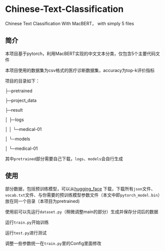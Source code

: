 # Chinese-Text-Classification
Chinese Text Classification With MacBERT， with simply 5 files

## 简介

本项目基于pytorch，利用MacBERT实现的中文文本分类，仅包含5个主要代码文件

本项目使用的数据集为csv格式的医疗诊断数据集，accuracy为top-k评价指标

项目的目录如下：

├─pretrained
		
├─project_data

├─result

│  ├─logs

│  │  └─medical-01

│  └─models

│      └─medical-01



其中`pretrained`部分需要自己下载，`logs`、`models`会自行生成

## 使用

部分数据，包括预训练模型，可以从[hugging_face](https://huggingface.co/hfl/chinese-macbert-base/tree/main) 下载，下载所有`json`文件、`vocab.txt`文件、与你需要的预训练模型参数文件（本文中即`pytorch_model.bin`）放在同一个目录（本项目为pretrained)

使用前可以先运行`dataset.py`（稍微调整main的部分）生成并保存分词后的数据

运行`train.py`开始训练

运行`test.py`进行测试



调整一些参数统一在`train.py`里的Config里面修改
